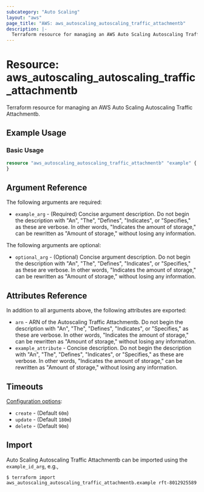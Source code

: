 ```yaml
---
subcategory: "Auto Scaling"
layout: "aws"
page_title: "AWS: aws_autoscaling_autoscaling_traffic_attachmentb"
description: |-
  Terraform resource for managing an AWS Auto Scaling Autoscaling Traffic Attachmentb.
---
```


# Resource: aws_autoscaling_autoscaling_traffic_attachmentb

Terraform resource for managing an AWS Auto Scaling Autoscaling Traffic Attachmentb.

## Example Usage

### Basic Usage

```terraform
resource "aws_autoscaling_autoscaling_traffic_attachmentb" "example" {
}
```

## Argument Reference

The following arguments are required:

* `example_arg` - (Required) Concise argument description. Do not begin the description with "An", "The", "Defines", "Indicates", or "Specifies," as these are verbose. In other words, "Indicates the amount of storage," can be rewritten as "Amount of storage," without losing any information.

The following arguments are optional:

* `optional_arg` - (Optional) Concise argument description. Do not begin the description with "An", "The", "Defines", "Indicates", or "Specifies," as these are verbose. In other words, "Indicates the amount of storage," can be rewritten as "Amount of storage," without losing any information.

## Attributes Reference

In addition to all arguments above, the following attributes are exported:

* `arn` - ARN of the Autoscaling Traffic Attachmentb. Do not begin the description with "An", "The", "Defines", "Indicates", or "Specifies," as these are verbose. In other words, "Indicates the amount of storage," can be rewritten as "Amount of storage," without losing any information.
* `example_attribute` - Concise description. Do not begin the description with "An", "The", "Defines", "Indicates", or "Specifies," as these are verbose. In other words, "Indicates the amount of storage," can be rewritten as "Amount of storage," without losing any information.

## Timeouts

[Configuration options](https://developer.hashicorp.com/terraform/language/resources/syntax#operation-timeouts):

* `create` - (Default `60m`)
* `update` - (Default `180m`)
* `delete` - (Default `90m`)

## Import

Auto Scaling Autoscaling Traffic Attachmentb can be imported using the `example_id_arg`, e.g.,

```
$ terraform import aws_autoscaling_autoscaling_traffic_attachmentb.example rft-8012925589
```
